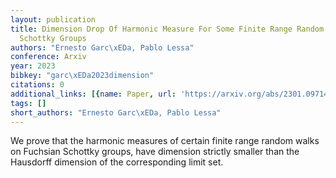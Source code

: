 ```yaml
---
layout: publication
title: Dimension Drop Of Harmonic Measure For Some Finite Range Random Walks On Fuchsian
  Schottky Groups
authors: "Ernesto Garc\xEDa, Pablo Lessa"
conference: Arxiv
year: 2023
bibkey: "garc\xEDa2023dimension"
citations: 0
additional_links: [{name: Paper, url: 'https://arxiv.org/abs/2301.09714'}]
tags: []
short_authors: "Ernesto Garc\xEDa, Pablo Lessa"
---
```

We prove that the harmonic measures of certain finite range random walks on
Fuchsian Schottky groups, have dimension strictly smaller than the Hausdorff
dimension of the corresponding limit set.